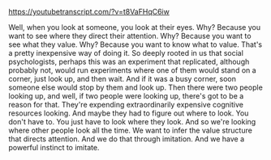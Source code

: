 https://youtubetranscript.com/?v=t8VaFHqC6iw

 Well, when you look at someone, you look at their eyes. Why? Because you want to see where they direct their attention. Why? Because you want to see what they value. Why? Because you want to know what to value. That's a pretty inexpensive way of doing it. So deeply rooted in us that social psychologists, perhaps this was an experiment that replicated, although probably not, would run experiments where one of them would stand on a corner, just look up, and then wait. And if it was a busy corner, soon someone else would stop by them and look up. Then there were two people looking up, and well, if two people were looking up, there's got to be a reason for that. They're expending extraordinarily expensive cognitive resources looking. And maybe they had to figure out where to look. You don't have to. You just have to look where they look. And so we're looking where other people look all the time. We want to infer the value structure that directs attention. And we do that through imitation. And we have a powerful instinct to imitate.